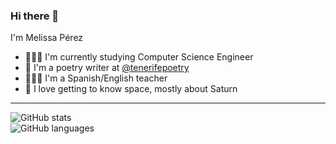 ### Hi there 👋

I'm Melissa Pérez

- 👩🏻‍💻 I'm currently studying Computer Science Engineer
- 📝 I'm a poetry writer at [@tenerifepoetry](https://www.instagram.com/tenerifepoetry/)
- 👩🏻‍🏫 I'm a Spanish/English teacher 
- 🔭 I love getting to know space, mostly about Saturn 

*****
![GitHub stats](https://github-readme-stats.vercel.app/api?username=MelissaPerez09&count_private=true&show_icons=true&theme=omni)  
![GitHub languages](https://github-readme-stats.vercel.app/api/top-langs/?username=MelissaPerez09&layout=compact&theme=omni&langs_count=10)
